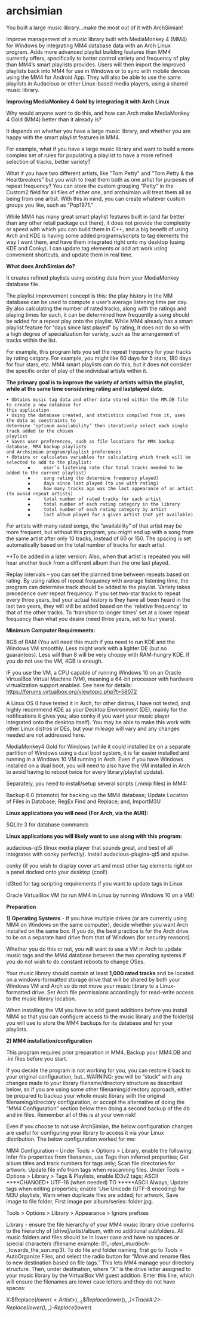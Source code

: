 # archsimian
You built a large music library...make the most out of it with ArchSimian!

Improve management of a music library built with MediaMonkey 4 (MM4) for Windows by integrating MM4 database data with an Arch Linux program. Adds more advanced playlist building features than MM4 currently offers, specifically to better control variety and frequency of play than MM4’s smart playlists provides. Users will then import the improved playlists back into MM4 for use in Windows or to sync with mobile devices using the MM4 for Android App. They will also be able to use the same playlists in Audacious or other Linux-based media players, using a shared music library.

<b>Improving MediaMonkey 4 Gold by integrating it with Arch Linux</b>


Why would anyone want to do this, and how can Arch make MediaMonkey 4 Gold (MM4) better than it already is? 

It depends on whether you have a large music library, and whether you are happy with the smart playlist features in MM4. 

For example, what if you have a large music library and want to build a more complex set of rules for populating a playlist to have a more refined selection of tracks, better variety?

What if you have two different artists, like "Tom Petty" and "Tom Petty & the Heartbreakers" but you wish to treat them both as one artist for purposes of repeat frequency? You can store the custom grouping "Petty" in the Custom2 field for all files of either one, and archsimian will treat them all as being from one artist. With this in mind, you can create whatever custom groups you like, such as "Pop1971."

While MM4 has many great smart playlist features built in (and far better than any other retail package out there), it does not provide the complexity or speed with which you can build them in C++, and a big benefit of using Arch and KDE is having some added programs/scripts to tag elements the way I want them, and have them integrated right onto my desktop (using KDE and Conky). I can update tag elements or add art work using convenient shortcuts, and update them in real time.

<b>What does ArchSimian do?</b>

It creates refined playlists using existing data from your MediaMonkey database file.

The playlist improvement concept is this: the play history in the MM database can be used to compute a user’s average listening time per day. By also calculating the number of rated tracks, along with the ratings and playing times for each, it can be determined how frequently a song should be added for a repeat play onto the playlist. While MM4 already has a smart playlist feature for “days since last played” by rating, it does not do so with a high degree of specialization for variety, such as the arrangement of tracks within the list.

For example, this program lets you set the repeat frequency for your tracks by rating catgory. For example, you might like 60 days for 5 stars, 180 days for four stars, etc. MM4 smart playlists can do this, but it does not consider the specific order of play of the individual artists within it. 

<b>The primary goal is to improve the variety of artists within the playlist, while at the same time considering rating and lastplayed date.</b> 


    • Obtains music tag data and other data stored within the MM.DB file to create a new database for
    this application
    • Using the database created, and statistics compiled from it, uses the data as constraints to 
    determine ‘optimum availability’ then iteratively select each single track added to the chosen 
    playlist
    • Saves user preferences, such as file locations for MM4 backup database, MM4 backup playlists 
    and Archsimian program/playlist preferences
    • Obtains or calculates variables for calculating which track will be selected to add to the playlist: 
            ▪     user’s listening rate (for total tracks needed to be added to the current playlist)
            ▪     song rating (to determine frequency played)  
            ▪     days since last played (to use with rating)
            ▪     how many tracks ago was the last appearance of an artist (to avoid repeat artists)
            ▪     total number of rated tracks for each artist 
            ▪     total number of each rating category in the library     
            ▪     total number of each rating category by artist 
            ▪     last album played for a given artist (not yet available)

For artists with many rated songs, the “availability” of that artist may be more frequent, but without this program, you might end up with a song from the same artist after only 10 tracks, instead of 60 or 150. The spacing is set automatically based on the total number of tracks for each artist. 

**To be added in a later version: Also, when that artist is repeated you will hear another track from a different album than the one last played.  

Replay intervals – you can set the planned time between repeats based on rating. By using ratios of repeat frequency with average listening time, the program can determine track should be added to the playlist. Variety takes precedence over repeat frequency.  If you set two-star tracks to repeat every three years, but your actual history is they have all been heard in the last two years, they will still be added based on the 'relative frequency' to that of the other tracks. To 'transition to longer times' set at a lower repeat frequency than what you desire (need three years, set to four years).

<b>Minimum Computer Requirements:</b>

8GB of RAM (You will need this much if you need to run KDE and the Windows VM smoothly. Less might work with a lighter DE (but no guarantees). Less will than 8 will be very choppy with RAM-hungry KDE. If you do not use the VM, 4GB is enough.

IF you use the VM, a CPU capable of running Windows 10 on an Oracle VirtualBox Virtual Machine (VM), meaning a 64-bit processor with hardware virtualization support enabled. See here for details: <html>https://forums.virtualbox.org/viewtopic.php?t=58072</html>

A Linux OS (I have tested it in Arch, for other distros, I have not tested, and highly recommend KDE as your Desktop Environment (DE), mainly for the notifications it gives you; also conky if you want your music player integrated onto the desktop itself). You may be able to make this work with other Linux distros or DEs, but your mileage will vary and any changes needed are not addressed here. 

MediaMonkey4 Gold for Windows (while it could installed be on a separate partition of Windows using a dual boot system, it is far easier installed and running in a Windows 10 VM running in Arch. Even if you have Windows installed on a dual boot, you will need to also have the VM installed in Arch to avoid having to reboot twice for every library/playlist update). 

Separately, you need to install/setup several scripts (.mmip files) in MM4:
 
Backup 6.0 (trixmoto) for backing up the MM4 database; 
Update Location of Files in Database; 
RegEx Find and Replace; and, 
ImportM3U

<b>Linux applications you will need (For Arch, via the AUR):</b>

SQLite 3 for database commands

<b>Linux applications you will likely want to use along with this program:</b>

audacious-qt5 (linux media player that sounds great, and best of all integrates with conky perfectly). Install audacious-plugins-qt5 and apulse.

conky (if you wish to display cover art and most other tag elements right on a panel docked onto your desktop (cool!)

id3ted for tag scripting requirements if you want to update tags in Linux

Oracle VirtualBox VM (to run MM4 in Linux by running Windows 10 on a VM)

<b>Preparation</b>

<b>1) Operating Systems</b> - If you have multiple drives (or are currently using MM4 on Windows on the same computer), decide whether you want Arch installed on the same box. If you do, the best practice is for the Arch drive to be on a separate hard drive from that of Windows (for security reasons).

Whether you do this or not, you will want to use a VM in Arch to update music tags and the MM4 database between the two operating systems if you do not wish to do constant reboots to change OSes. 

Your music library should contain at least <b> 1,000 rated tracks </b> and be located on a windows-formatted storage drive that will be shared by both your Windows VM and Arch so do not move your music library to a Linux-formatted drive. Set Arch file permissions accordingly for read-write access to the music library location.

When installing the VM you have to add guest additions before you install MM4 so that you can configure access to the music library and the folder(s) you will use to store the MM4 backups for its database and for your playlists.


<b>2) MM4 installation/configuration</b>

This program requires prior preparation in MM4. Backup your MM4.DB and .ini files before you start. 

If you decide the program is not working for you, you can restore it back to your original configuration, but...WARNING: you will be “stuck” with any changes made to your library filename/directory structure as described below, so if you are using some other filenaming/directory approach, either be prepared to backup your whole music library with the original filenaming/directory configuration, or accept the alternative of doing the “MM4 Configuration” section below then doing a second backup of the db and ini files. Remember all of this is at your own risk!

Even if you choose to not use ArchSimian, the below configuration changes are useful for configuring your library to access it via your Linux distribution. The below configuration worked for me:

MM4 Configuration – Under Tools > Options > Library, enable the following: Infer file properties from filenames, use Tags then inferred properties; Get album titles and track numbers for tags only; Scan file directories for artwork; Update file info from tags when rescanning files. Under  Tools > Options > Library > Tags & Playlists, enable ID3v2 tags; ASCII ****CHANGED+ UTF-16 (when needed) TO *****ASCII Always; Update tags when editing properties; enable ‘Use Unicode (UTF-8 encoding) for M3U playlists, Warn when duplicate files are added; for artwork, Save image to file folder, First image per album/series: folder.jpg.

Tools > Options > Library > Appearance > Ignore prefixes

Library - ensure the file hierarchy of your MM4 music library drive conforms to the hierarchy of [drive]/artist/album, with no additional subfolders. All music folders and files should be in lower case and have no spaces or special characters (filename example: 01_-_alexi_murdoch_-_towards_the_sun.mp3).  To do file and folder naming, first go to Tools > AutoOrganize Files, and select the radio button for “Move and rename files to new destination based on file tags.” This lets MM4 manage your directory structure. Then, under destination, where “X” is the drive letter assigned to your music library by the VirtualBox VM guest addition. Enter this line, which will ensure the filenames are lower case letters and they do not have spaces:

X:\$Replace($lower(<Artist>), ,_)\$Replace($lower(<Album>), ,_)\<Track#:2>_-_$Replace($lower(<Artist>), ,_)_-_$Replace($lower(<Title>), ,_)

More on AutoOrganize filename changing here: <html>https://www.mediamonkey.com/sw/webhelp/frame/index.html?configuringdirectoryandfileformats.htm</html>

MM4 Installation in the VM – Install MM4 Gold and enter your license verification, then install .mmip scripts for Backup 6.0, Update Location of Files in Database, and ImportM3U. To use your original MM.DB and ini files in the VM, locate them, back them up and (with VM version of MM4 closed) copy it to the VM location replacing the one created at install, then open MM4 in the VM and modify the file location pointers. To do that, you can use the script “Update Location of Files in Database.” If you set up guest additions in the VM, you should have the new drive number. Select the old and new paths, then check “Update paths in database only for files that exist at new location.” Do not copy files.

If you use the MM4 Android App to sync to your phone wirelessly, you can still use it while MM4 is running in the VM, but you may need to disable KDE from autoconnecting to your phone so the VM can recognize the device.

The only issues I found have to do with non-compliance to the above filename standard, such as spaces or song files with special characters, or problems with some of the tags. I have not written debugging code for this (yet). Special characters within the music tags can also be fixed in MM4. You can search in MM4 for tags containing special characters by using this search format:

 '/', '\', '?', ',', '|', ':', '.', '_', '(', ')', '[', ']', '&', '@', '#', '+', '*', '!', '-', ';' '”' 

Unfortunately, it does not work for double quotation marks, which have to be changed, and you also will have to ensure no tags have carats (^) in them. So, the remedy is to install the .mmip “RegEx Find and Replace” (add on), then select the option for “Replace specified string with another one in <Into Field>...” You can then replace all instances of double quotation marks with single quotation marks for all tag fields (in particular you will find this occurrence in song titles and album titles) in your library. Carats need to be removed or replaced with a different character because it is the delimiter this program uses to extract the songs table from the MM.DB. If you have carats, the fields will not parse correctly in this program. It appears commas and single quotes do not cause any problem.

As referenced under MM4 configuration, artwork files must be stored as a single image in each album folder using the filename folder.jpg.

File tags will require some adjustment, primarily for tracking ratings. The new program will embed the track rating, not in the id3v2 tag storage location for ratings (‘POPM’ ), but in the “group” field (TIT1) as a rating code, which is can be by MM4 in its db and also within the id3v3 tag under ‘TIT1’). Since most music applications use id3v2 tags, this approach will store your ratings for use in Archsimian, as well as other applications. 

You need to ensure all tracks in MM4 you want to include in your playlists are rated prior to running Archsimian. 

Tracks with no rating are excluded from playlist computation in Archsimian, so for any new tracks not yet rated, you need to rate them as “1 star” in MM4. Tracks you want to exclude from computation need to have their ratings removed (zero stars). Archsimian will know the 1 star tracks are actually new/not-yet-rated tracks. Be careful because if you have existing tracks with 1 star (not because they are new, but because they were rated low) you will need to first change them (to zero if you want to exclude from playlist, or two stars to include).

Below are the Archsimian rating codes and associated MM4 star ratings:
 
<p>1 – new song not yet rated (one star)</p>
<p>(2 is reserved)</p>
<p>3 – five stars</p>
<p>4 – four stars</p>
<p>5 – three and one half stars</p>
<p>6 – three stars</p>
<p>7 – two and one half stars</p>
<p>8 – two stars</p>

Important – ArchSimian stores the above rating codes in the “Grouping” tag field” for all tracks in your library based on the star ratings you have. It is better to configure these rating codes yourself (although not required). This is important because the codes can be both stored and changed on the tag. You can then change a track rating from within Linux directly to the tag. This is easy to set up in MM4. First sort all tracks by their star rating. Select all the tracks of a particular rating, then right-click to select properties. Under the “Details” tab of the tag window, enter “3” to code your selected five-star tracks, “4” for four-star tracks, etc using the above key. Remember to code unrated tracks to Grouping “0” and one star (new tracks) to Grouping “1”.  The “star-rating” field is not used because it has been problematic for writing tag info into it, so the “Grouping” field is used here. You can reconcile rating changes made in Linux by creating smart playlists in MM4 to track mismatches between codes and star ratings (and update the star ratings in MM4 to match your rating code changes) if you change your tags in Linux using the rating codes.

<b>Exporting and Importing between MediaMonkey and ArchSimian</b>

To use ArchSimian, (unfortunately) you have to <i>manually</i> export from MediaMonkey the MM4 playlist you will be modifying in ArchSimian. As stated in the MM4 manual: 

To export specific .m3u files:
1.	Select the Tracks you wish to export from a Playlist
2.	From the File menu click Export to Playlist or right-click Send to .m3u Playlist
3.	Choose a folder and filename (xxxxx.m3u) for the Playlist

The Playlist will be saved as xxxxx.m3u, which can then be opened by another media player.

The default name MM4 gives you is “New playlist.m3u,” but you can save it as the name of the playlist you are modifying. After you revise the playlist in ArchSimian, it will place it in the folder where you placed the MM4 exported playlist. You can then import it back into MM4 using the ImportM3U plugin and update the playlist in MM4.

When you have added tracks from ArchSimian, you can export back to your playlist a Windows-compatible playlist that can be imported by MM4.

